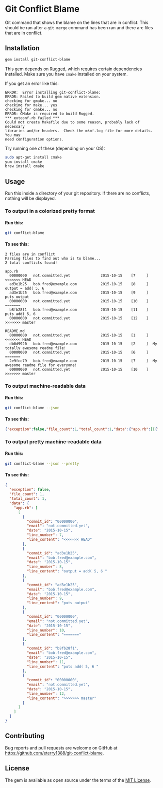 # Git Conflict Blame

Git command that shows the blame on the lines that are in conflict. This should be ran
after a `git merge` command has been ran and there are files that are in conflict.

## Installation

```bash
gem install git-conflict-blame
```

This gem depends on [Rugged](http://www.rubydoc.info/gems/rugged), which requires
certain dependencies installed.  Make sure you have `cmake` installed on your system.

If you get an error like this:

```
ERROR:  Error installing git-conflict-blame:
ERROR: Failed to build gem native extension.
checking for gmake... no
checking for make... yes
checking for cmake... no
ERROR: CMake is required to build Rugged.
*** extconf.rb failed ***
Could not create Makefile due to some reason, probably lack of necessary
libraries and/or headers.  Check the mkmf.log file for more details.  You may
need configuration options.
```

Try running one of these (depending on your OS):

```bash
sudo apt-get install cmake
yum install cmake
brew install cmake
```

## Usage

Run this inside a directory of your git repository. If there are no conflicts,
nothing will be displayed.

### To output in a colorized pretty format

#### Run this:

```bash
git conflict-blame
```

#### To see this:

```
2 files are in conflict
Parsing files to find out who is to blame...
2 total conflicts found!

app.rb
  00000000   not.committed.yet              2015-10-15    [7     ]  <<<<<<< HEAD
  ad3e1b25   bob.fred@example.com           2015-10-15    [8     ]  output = add( 5, 6 
  ad3e1b25   bob.fred@example.com           2015-10-15    [9     ]  puts output
  00000000   not.committed.yet              2015-10-15    [10    ]  =======
  b8fb28f1   bob.fred@example.com           2015-10-15    [11    ]  puts add( 5, 6 
  00000000   not.committed.yet              2015-10-15    [12    ]  >>>>>>> master

README.md
  00000000   not.committed.yet              2015-10-15    [1     ]  <<<<<<< HEAD
  db0d9920   bob.fred@example.com           2015-10-15    [2     ]  My totally awesome readme file!
  00000000   not.committed.yet              2015-10-15    [6     ]  =======
  2e9fcc79   bob.fred@example.com           2015-10-15    [7     ]  My awesome readme file for everyone!
  00000000   not.committed.yet              2015-10-15    [10    ]  >>>>>>> master
```

### To output machine-readable data

#### Run this:

```bash
git conflict-blame --json
```

#### To see this:

```json
{"exception":false,"file_count":1,"total_count":1,"data":{"app.rb":[[{"commit_id":"00000000","email":"not.committed.yet","date":"2015-10-15","line_number":7,"line_content":"<<<<<<< HEAD"},{"commit_id":"ad3e1b25","email":"bob.fred@example.com","date":"2015-10-15","line_number":8,"line_content":"output = add( 5, 6 "},{"commit_id":"ad3e1b25","email":"bob.fred@example.com","date":"2015-10-15","line_number":9,"line_content":"puts output"},{"commit_id":"00000000","email":"not.committed.yet","date":"2015-10-15","line_number":10,"line_content":"======="},{"commit_id":"b8fb28f1","email":"bob.fred@example.com","date":"2015-10-15","line_number":11,"line_content":"puts add( 5, 6 "},{"commit_id":"00000000","email":"not.committed.yet","date":"2015-10-15","line_number":12,"line_content":">>>>>>> master"}]]}}
```

### To output pretty machine-readable data

#### Run this:

```bash
git conflict-blame --json --pretty
```

#### To see this:

```json
{
  "exception": false,
  "file_count": 1,
  "total_count": 1,
  "data": {
    "app.rb": [
      [
        {
          "commit_id": "00000000",
          "email": "not.committed.yet",
          "date": "2015-10-15",
          "line_number": 7,
          "line_content": "<<<<<<< HEAD"
        },
        {
          "commit_id": "ad3e1b25",
          "email": "bob.fred@example.com",
          "date": "2015-10-15",
          "line_number": 8,
          "line_content": "output = add( 5, 6 "
        },
        {
          "commit_id": "ad3e1b25",
          "email": "bob.fred@example.com",
          "date": "2015-10-15",
          "line_number": 9,
          "line_content": "puts output"
        },
        {
          "commit_id": "00000000",
          "email": "not.committed.yet",
          "date": "2015-10-15",
          "line_number": 10,
          "line_content": "======="
        },
        {
          "commit_id": "b8fb28f1",
          "email": "bob.fred@example.com",
          "date": "2015-10-15",
          "line_number": 11,
          "line_content": "puts add( 5, 6 "
        },
        {
          "commit_id": "00000000",
          "email": "not.committed.yet",
          "date": "2015-10-15",
          "line_number": 12,
          "line_content": ">>>>>>> master"
        }
      ]
    ]
  }
}

```

## Contributing

Bug reports and pull requests are welcome on GitHub at https://github.com/eterry1388/git-conflict-blame.


## License

The gem is available as open source under the terms of the [MIT License](http://opensource.org/licenses/MIT).
